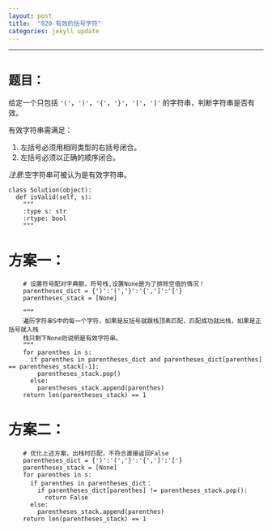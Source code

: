 ```yaml
---
layout: post
title:  "020-有效的括号字符"
categories: jekyll update
---
```

_______________________________________________________________________________
# `题目：`
给定一个只包括 `'('`，`')'`，`'{'`，`'}'`，`'['`，`']'` 的字符串，判断字符串是否有效。

有效字符串需满足：

1. 左括号必须用相同类型的右括号闭合。
2. 左括号必须以正确的顺序闭合。

_注意_:空字符串可被认为是有效字符串。

    class Solution(object):
      def isValid(self, s):
        """
        :type s: str
        :rtype: bool
        """

# 方案一：

        # 设置符号配对字典额，符号栈,设置None是为了排除空值的情况！
        parentheses_dict = {')':'(','}':'{',']':'['}       
        parentheses_stack = [None]
            
        “”“
        遍历字符串S中的每一个字符，如果是反括号就跟栈顶素匹配，匹配成功就出栈，如果是正括号就入栈
        栈只剩下None则说明是有效字符串。
        ”“”
        for parenthes in s:                                
          if parenthes in parentheses_dict and parentheses_dict[parenthes] == parentheses_stack[-1]: 
            parentheses_stack.pop()                        
          else:
            parentheses_stack.append(parenthes) 
        return len(parentheses_stack) == 1                 
        
# 方案二：

        # 优化上述方案，出栈时匹配，不符合直接返回False
        parentheses_dict = {')':'(','}':'{',']':'['}       
        parentheses_stack = [None]                        
        for parenthes in s:
          if parenthes in parentheses_dict：          
            if parentheses_dict[parenthes] != parentheses_stack.pop(): 
              return False
          else:
            parentheses_stack.append(parenthes)  
        return len(parentheses_stack) == 1 


